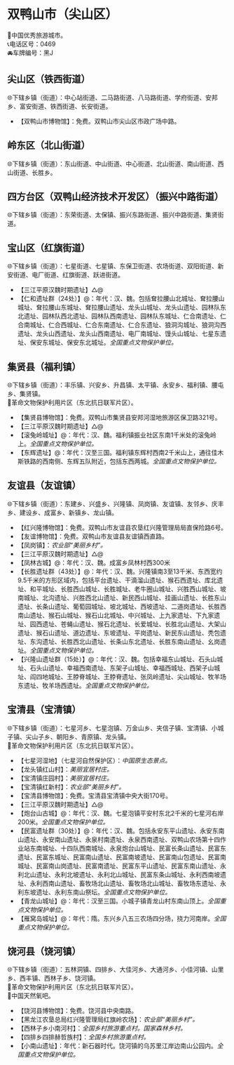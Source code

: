 # 双鸭山市（尖山区）  
🏅中国优秀旅游城市。   
📞电话区号：0469  
🚘车牌编号：黑J  

## 尖山区（铁西街道）  
🌐下辖乡镇（街道）：中心站街道、二马路街道、八马路街道、学府街道、安邦乡、富安街道、铁西街道、长安街道。   
  
* 【双鸭山市博物馆】：免费。双鸭山市尖山区市政广场中路。   

## 岭东区（北山街道）  
🌐下辖乡镇（街道）：东山街道、中山街道、中心街道、北山街道、南山街道、西山街道、长胜乡。    

## 四方台区（双鸭山经济技术开发区）（振兴中路街道）  
🌐下辖乡镇（街道）：东荣街道、太保镇、振兴东路街道、振兴中路街道、集贤街道。    

## 宝山区（红旗街道）  
🌐下辖乡镇（街道）：七星街道、七星镇、东保卫街道、农场街道、双阳街道、新安街道、电厂街道、红旗街道、跃进街道。    
  
* 【三江平原汉魏时期遗址】△@  
* 【仁和遗址群（24处）】@：年代：汉、魏。包括耷拉腰山北城址、耷拉腰山城址、耷拉腰山东城址、耷拉腰山遗址、龙头山城址、龙头山遗址、园林队东北遗址、园林队西北遗址、园林队西南遗址、园林队东城址、仁合南遗址、仁合南城址、仁合西城址、仁合东南遗址、仁合东遗址、狼洞沟城址、狼洞沟西遗址、龙头山西遗址、龙头山西南遗址、电厂南城址、馒头山城址、七星东遗址、保安东城址、保安东北城址。*全国重点文物保护单位。*  
  
## 集贤县（福利镇）  
🌐下辖乡镇（街道）：丰乐镇、兴安乡、升昌镇、太平镇、永安乡、福利镇、腰屯乡、集贤镇。    
🚩革命文物保护利用片区（东北抗日联军片区）。   
  
* 【集贤县博物馆】：免费。双鸭山市集贤县安邦河湿地旅游区保卫路321号。   
* 【三江平原汉魏时期遗址】△@  
* 【滚兔岭城址】@：年代：汉、魏。福利镇振业社区东南1千米处的滚兔岭上。*全国重点文物保护单位。*  
* 【东辉遗址】@：年代：汉至三国。福利镇东辉村西南2千米山上，通往佳木斯铁路的西南侧、东辉五队附近，包括东西两城。*全国重点文物保护单位。*  
  
## 友谊县（友谊镇）  
🌐下辖乡镇（街道）：东建乡、兴盛乡、兴隆镇、凤岗镇、友谊镇、友邻乡、庆丰乡、建设乡、成富乡、新镇乡、龙山镇。   
  
* 【红兴隆博物馆】：免费。双鸭山市友谊县农垦红兴隆管理局局直保险路6号。   
* 【友谊博物馆】：免费。双鸭山市友谊县友谊镇西直路。   
* 【凤岗镇】：*农业部“美丽乡村”。*  
* 【三江平原汉魏时期遗址】△@  
* 【凤林古城】@：年代：汉、魏。成富乡凤林村西300米  
* 【长胜遗址群（43处）】@：年代：汉、魏。兴隆镇南3至13千米、东西宽约9.5千米的方形区域内，包括平台遗址、干滴溜山遗址、猴石西遗址、库北遗址、和平城址、长胜西山城址、长胜城址、老牛圈山城址、兴胜西山城址、坡南城址、北沟遗址、兴胜西北山遗址、新民西山城址、挂画山遗址、长胜东山遗址、长条山遗址、葡萄园城址、坡北城址、西坡遗址、二道岗遗址、长胜西南山遗址、猴石山城址、猴石山北城址、中兴城址、上九家遗址、下九家遗址、园西遗址、苍蝇山遗址、猴石北遗址、长爱城址、长胜北山遗址、大架山遗址、猴石山遗址、道边遗址、东坡遗址、平岗遗址、新民东山遗址、秃包遗址、东沟遗址、长胜西北山遗址、长条山东北遗址、长胜东南山遗址、幺岗遗址。*全国重点文物保护单位。*  
* 【兴隆山遗址群（15处）】@：年代：汉、魏。包括幸福东山城址、石头山城址、石头山遗址、幸福西南遗址、东架子山城址、幸福西城址、西架子山城址、阎四地城址、王脖脊城址、王脖脊遗址、张凤岭遗址、尖山城址、牧羊场东遗址、牧羊场西遗址。*全国重点文物保护单位。*  
  
## 宝清县（宝清镇）  
🌐下辖乡镇（街道）：七星河乡、七星泡镇、万金山乡、夹信子镇、宝清镇、小城子镇、尖山子乡、朝阳乡、青原镇、龙头镇。   
🚩革命文物保护利用片区（东北抗日联军片区）。   
  
* 【七星河湿地】（七星河自然保护区）：*中国原生态景点。*  
* 【龙头镇红山村】：*美丽宜居村庄。*  
* 【宝清镇庄园村】：*美丽宜居村庄。*  
* 【宝清镇红新村】：*农业部“美丽乡村”。*  
* 【宝清县博物馆】：免费。宝清县宝清镇中央大街170号。   
* 【三江平原汉魏时期遗址】△@  
* 【炮台山古城】@：年代：汉、魏。七星泡镇平安村东北2千米的七星河右岸200米。*全国重点文物保护单位。*  
* 【民富遗址群（30处）】@：年代：汉、魏。包括永安东平山遗址、永安东南山遗址、永安南山遗址、永泉村南遗址、永泉西南遗址、双鸭山农场第十四作业站东南城址、十四队西南城址、永泉炮台山城址、民富长条山遗址、民富东遗址、民富东城址、民富南山遗址、民富南坡遗址、民富南山包遗址、民富南城址、民富南山岗遗址、民富南遗址、民富东平山遗址、民富东南山遗址、永利北山遗址、永利北坡遗址、永利北山城址、民富东条山城址、永利西南坡遗址、永利西南山遗址、畜牧场北山遗址、畜牧场北山城址、畜牧场东遗址、永利东坡遗址、永利东南山祭坛。*全国重点文物保护单位。*  
* 【青龙山城址】@：年代：汉至三国。小城子镇青龙山村东南山顶上。*全国重点文物保护单位。*  
* 【雁窝岛城址】@：年代：隋。东兴乡八五三农场四分场，挠力河南岸。*全国重点文物保护单位。*  

## 饶河县（饶河镇）  
🌐下辖乡镇（街道）：五林洞镇、四排乡、大佳河乡、大通河乡、小佳河镇、山里乡、西丰镇、西林子乡、饶河镇。    
🚩革命文物保护利用片区（东北抗日联军片区）。   
🚩中国天然氧吧。   
  
* 【饶河县博物馆】：免费。饶河县中央南路。   
* 【黑龙江农垦总局红兴隆管理局红旗岭农场】：*农业部“美丽乡村”。*  
* 【西林子乡小南河村】：*全国乡村旅游重点村。国家森林乡村。*  
* 【四排乡四排赫哲族村】：*全国乡村旅游重点村。*  
* 【小南山遗址】：年代：新石器时代。饶河镇的乌苏里江岸边南山公园内。*全国重点文物保护单位。*  
